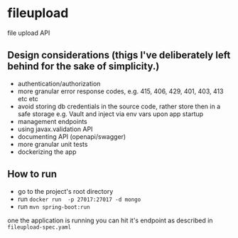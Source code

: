 # fileupload
file upload API

## Design considerations (thigs I've deliberately left behind for the sake of simplicity.)
 * authentication/authorization
 * more granular error response codes, e.g. 415, 406, 429, 401, 403, 413 etc etc
 * avoid storing db credentials in the source code, rather store then in a safe storage e.g. Vault and inject via env vars upon app startup
 * management endpoints
 * using javax.validation API
 * documenting API (openapi/swagger)
 * more granular unit tests
 * dockerizing the app

## How to run
 - go to the project's root directory
 - run `docker run  -p 27017:27017 -d mongo`  
 - run `mvn spring-boot:run`

one the application is running you can hit it's endpoint as described in `fileupload-spec.yaml`
 
